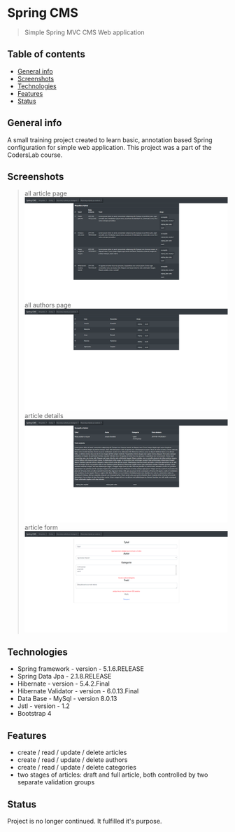 # Spring CMS
> Simple Spring MVC CMS Web application 

## Table of contents
* [General info](#general-info)
* [Screenshots](#screenshots)
* [Technologies](#technologies)
* [Features](#features)
* [Status](#status)

## General info
A small training project created to learn basic, annotation based Spring configuration for simple web application.
This project was a part of the CodersLab course.

## Screenshots
>all article page
![landing page](img/all_article.png)
>all authors page
![admin panel](img/all_authors.png)
>article details
![login page](img/article_details.png)
>article form
![donation form](img/article_form.png)

## Technologies
* Spring framework - version - 5.1.6.RELEASE
* Spring Data Jpa - 2.1.8.RELEASE
* Hibernate - version - 5.4.2.Final
* Hibernate Validator - version - 6.0.13.Final
* Data Base - MySql - version 8.0.13
* Jstl - version - 1.2
* Bootstrap 4

## Features
* create / read / update / delete articles
* create / read / update / delete authors
* create / read / update / delete categories
* two stages of articles: draft and full article, both controlled by two separate validation groups

## Status
Project is no longer continued. It fulfilled it's purpose.